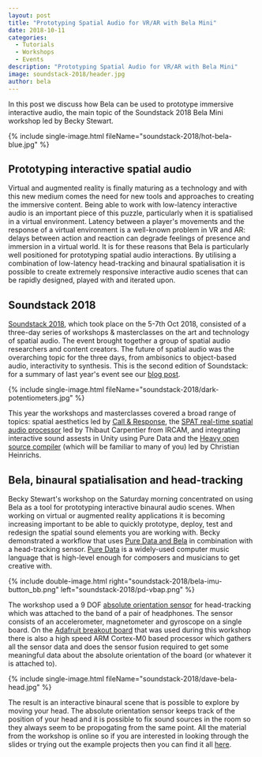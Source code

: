 ```yaml
---
layout: post
title: "Prototyping Spatial Audio for VR/AR with Bela Mini"
date: 2018-10-11
categories:
  - Tutorials
  - Workshops
  - Events
description: "Prototyping Spatial Audio for VR/AR with Bela Mini"
image: soundstack-2018/header.jpg
author: bela
---
```


In this post we discuss how Bela can be used to prototype immersive interactive audio, the main topic of the Soundstack 2018 Bela Mini workshop led by Becky Stewart.

{% include single-image.html fileName="soundstack-2018/hot-bela-blue.jpg" %}


## Prototyping interactive spatial audio

Virtual and augmented reality is finally maturing as a technology and with this new medium comes the need for new tools and approaches to creating the immersive content. Being able to work with low-latency interactive audio is an important piece of this puzzle, particularly when it is spatialised in a virtual environment. 
Latency between a player's movements and the response of a virtual environment is a well-known problem in VR and AR: delays between action and reaction can degrade feelings of presence and immersion in a virtual world.
It is for these reasons that Bela is particularly well positioned for prototyping spatial audio interactions. 
By utilising a combination of low-latency head-tracking and binaural spatialisation it is possible to create extremely responsive interactive audio scenes that can be rapidly designed, played with and iterated upon. 


## Soundstack 2018

[Soundstack 2018](http://angelamcarthur.com/soundstack-2018/), which took place on the 5-7th Oct 2018, consisted of a three-day series of workshops & masterclasses on the art and technology of spatial audio. The event brought together a group of spatial audio researchers and content creators. The future of spatial audio was the overarching topic for the three days, from ambisonics to object-based audio, interactivity to synthesis. This is the second edition of Soundstack: for a summary of last year's event see our [blog post](https://blog.bela.io/2017/09/22/bela-headtracking-binaural-spatial-audio/).

{% include single-image.html fileName="soundstack-2018/dark-potentiometers.jpg" %}

This year the workshops and masterclasses covered a broad range of topics: spatial aesthetics led by [Call & Response](https://www.callandresponse.org.uk/), the [SPAT real-time spatial audio processor](https://forumnet.ircam.fr/product/spat-en/) led by Thibaut Carpentier from IRCAM, and integrating interactive sound assests in Unity using Pure Data and the [Heavy open source compiler](https://github.com/enzienaudio/hvcc) (which will be familiar to many of you) led by Christian Heinrichs.

## Bela, binaural spatialisation and head-tracking

Becky Stewart's workshop on the Saturday morning concentrated on using Bela as a tool for prototyping interactive binaural audio scenes. When working on virtual or augmented reality applications it is becoming increasing important to be able to quickly prototype, deploy, test and redesign the spatial sound elements you are working with. Becky demonstrated a workflow that uses [Pure Data and Bela](https://github.com/BelaPlatform/Bela/wiki/Running-Puredata-patches-on-Bela) in combination with a head-tracking sensor. [Pure Data](https://puredata.info/) is a widely-used computer music language that is high-level enough for composers and musicians to get creative with.

{% include double-image.html right="soundstack-2018/bela-imu-button_bb.png" left="soundstack-2018/pd-vbap.png" %}


The workshop used a 9 DOF [absolute orientation sensor](https://learn.adafruit.com/adafruit-bno055-absolute-orientation-sensor/overview) for head-tracking which was attached to the band of a pair of headphones. The sensor consists of an accelerometer, magnetometer and gyroscope on a single board. On the [Adafruit breakout board](https://learn.adafruit.com/adafruit-bno055-absolute-orientation-sensor/overview) that was used during this workshop there is also a high speed ARM Cortex-M0 based processor which gathers all the sensor data and does the sensor fusion required to get some meaningful data about the absolute orientation of the board (or whatever it is attached to).

{% include single-image.html fileName="soundstack-2018/dave-bela-head.jpg" %}

The result is an interactive binaural scene that is possible to explore by moving your head. The absolute orientation sensor keeps track of the position of your head and it is possible to fix sound sources in the room so they always seem to be propogating from the same point. All the material from the workshop is online so if you are interested in looking through the slides or trying out the example projects then you can find it all [here](https://github.com/theleadingzero/belaonurhead/wiki/Soundstack-2018-Workshop).
